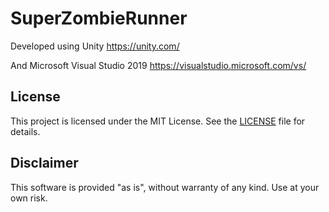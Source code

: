 # SuperZombieRunner
 
Developed using Unity
https://unity.com/

And Microsoft Visual Studio 2019
https://visualstudio.microsoft.com/vs/

## License

This project is licensed under the MIT License. See the [LICENSE](LICENSE) file for details.

## Disclaimer

This software is provided "as is", without warranty of any kind. Use at your own risk.
